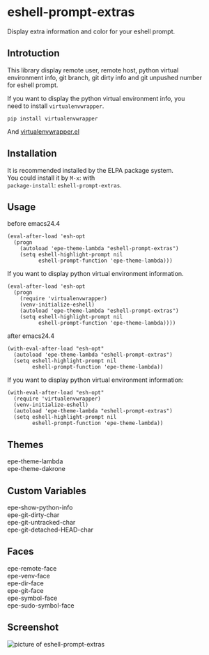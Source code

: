 eshell-prompt-extras
====================

Display extra information and color for your eshell prompt.

Introtuction
------------
This library display remote user, remote host, python virtual  
environment info, git branch, git dirty info and git unpushed number  
for eshell prompt.  

If you want to display the python virtual environment info, you  
need to install `virtualenvwrapper`.  

`pip install virtualenvwrapper`  

And [virtualenvwrapper.el](https://github.com/porterjamesj/virtualenvwrapper.el)

Installation
------------
It is recommended installed by the ELPA package system.  
You could install it by `M-x`: with  
`package-install`: `eshell-prompt-extras`.

Usage
-----
before emacs24.4

    (eval-after-load 'esh-opt
      (progn
        (autoload 'epe-theme-lambda "eshell-prompt-extras")
        (setq eshell-highlight-prompt nil
              eshell-prompt-function 'epe-theme-lambda)))

If you want to display python virtual environment information.

    (eval-after-load 'esh-opt
      (progn
        (require 'virtualenvwrapper)
        (venv-initialize-eshell)
        (autoload 'epe-theme-lambda "eshell-prompt-extras")
        (setq eshell-highlight-prompt nil
              eshell-prompt-function 'epe-theme-lambda))))

after emacs24.4

    (with-eval-after-load "esh-opt"
      (autoload 'epe-theme-lambda "eshell-prompt-extras")
      (setq eshell-highlight-prompt nil
            eshell-prompt-function 'epe-theme-lambda))

If you want to display python virtual environment information:

    (with-eval-after-load "esh-opt"
      (require 'virtualenvwrapper)
      (venv-initialize-eshell)
      (autoload 'epe-theme-lambda "eshell-prompt-extras")
      (setq eshell-highlight-prompt nil
            eshell-prompt-function 'epe-theme-lambda))

Themes
------
epe-theme-lambda  
epe-theme-dakrone

Custom Variables
----------------
epe-show-python-info  
epe-git-dirty-char  
epe-git-untracked-char  
epe-git-detached-HEAD-char

Faces
-----
epe-remote-face  
epe-venv-face  
epe-dir-face  
epe-git-face  
epe-symbol-face  
epe-sudo-symbol-face

Screenshot
----------

![picture of eshell-prompt-extras](https://raw.githubusercontent.com/kaihaosw/eshell-prompt-extras/master/screenshot.png)

